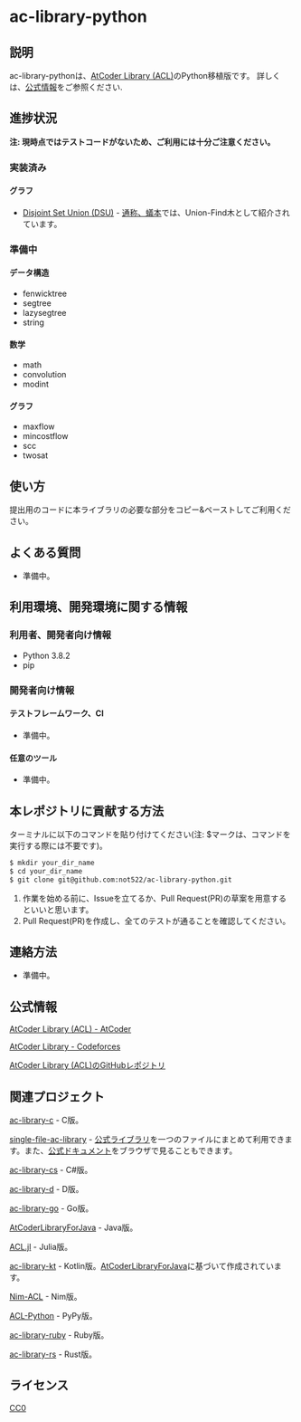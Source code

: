 # ac-library-python

## 説明

ac-library-pythonは、[AtCoder Library (ACL)](https://atcoder.jp/posts/517)のPython移植版です。 詳しくは、[公式情報](#公式情報)をご参照ください.

## 進捗状況

**注: 現時点ではテストコードがないため、ご利用には十分ご注意ください。**

### 実装済み

#### グラフ

+ [Disjoint Set Union (DSU)](https://github.com/not522/ac-library-python/blob/master/atcoder/dsu.py) - [通称、蟻本](https://www.amazon.co.jp/%E3%83%97%E3%83%AD%E3%82%B0%E3%83%A9%E3%83%9F%E3%83%B3%E3%82%B0%E3%82%B3%E3%83%B3%E3%83%86%E3%82%B9%E3%83%88%E3%83%81%E3%83%A3%E3%83%AC%E3%83%B3%E3%82%B8%E3%83%96%E3%83%83%E3%82%AF-%E7%AC%AC2%E7%89%88-%EF%BD%9E%E5%95%8F%E9%A1%8C%E8%A7%A3%E6%B1%BA%E3%81%AE%E3%82%A2%E3%83%AB%E3%82%B4%E3%83%AA%E3%82%BA%E3%83%A0%E6%B4%BB%E7%94%A8%E5%8A%9B%E3%81%A8%E3%82%B3%E3%83%BC%E3%83%87%E3%82%A3%E3%83%B3%E3%82%B0%E3%83%86%E3%82%AF%E3%83%8B%E3%83%83%E3%82%AF%E3%82%92%E9%8D%9B%E3%81%88%E3%82%8B%EF%BD%9E-%E7%A7%8B%E8%91%89-%E6%8B%93%E5%93%89-ebook/dp/B00CY9256C/ref=tmm_kin_swatch_0?_encoding=UTF8&qid=&sr=)では、Union-Find木として紹介されています。

### 準備中

#### データ構造

+ fenwicktree
+ segtree
+ lazysegtree
+ string

#### 数学

+ math
+ convolution
+ modint

#### グラフ

+ maxflow
+ mincostflow
+ scc
+ twosat

## 使い方

提出用のコードに本ライブラリの必要な部分をコピー&ペーストしてご利用ください。

## よくある質問

+ 準備中。

## 利用環境、開発環境に関する情報

### 利用者、開発者向け情報

+ Python 3.8.2
+ pip

### 開発者向け情報

#### テストフレームワーク、CI

+ 準備中。

#### 任意のツール

+ 準備中。

## 本レポジトリに貢献する方法

ターミナルに以下のコマンドを貼り付けてください(注: $マークは、コマンドを実行する際には不要です)。

```md
$ mkdir your_dir_name
$ cd your_dir_name
$ git clone git@github.com:not522/ac-library-python.git
```

1. 作業を始める前に、Issueを立てるか、Pull Request(PR)の草案を用意するといいと思います。
2. Pull Request(PR)を作成し、全てのテストが通ることを確認してください。

## 連絡方法

+ 準備中。

## 公式情報

[AtCoder Library (ACL) - AtCoder](https://atcoder.jp/posts/517)

[AtCoder Library - Codeforces](https://codeforces.com/blog/entry/82400)

[AtCoder Library (ACL)のGitHubレポジトリ](https://github.com/atcoder/ac-library)

## 関連プロジェクト

[ac-library-c](https://github.com/siumai1223/ac-library-c) - C版。

[single-file-ac-library](https://github.com/TumoiYorozu/single-file-ac-library) - [公式ライブラリ](https://atcoder.jp/posts/517)を一つのファイルにまとめて利用できます。また、[公式ドキュメント](https://tumoiyorozu.github.io/single-file-ac-library/document_ja/)をブラウザで見ることもできます。

[ac-library-cs](https://github.com/key-moon/ac-library-cs) - C#版。

[ac-library-d](https://github.com/arkark/ac-library-d) - D版。

[ac-library-go](https://github.com/monkukui/ac-library-go) - Go版。

[AtCoderLibraryForJava](https://github.com/NASU41/AtCoderLibraryForJava) - Java版。

[ACL.jl](https://github.com/abap34/ACL.jl) - Julia版。

[ac-library-kt](https://github.com/da-louis/ac-library-kt) - Kotlin版。[AtCoderLibraryForJava](https://github.com/NASU41/AtCoderLibraryForJava)に基づいて作成されています。

[Nim-ACL](https://github.com/zer0-star/Nim-ACL) - Nim版。

[ACL-Python](https://github.com/Mitarushi/ACL-Python) - PyPy版。

[ac-library-ruby](https://github.com/universato/ac-library-rb) - Ruby版。

[ac-library-rs](https://github.com/rust-lang-ja/ac-library-rs) - Rust版。

## ライセンス

[CC0](https://creativecommons.org/share-your-work/public-domain/cc0)
